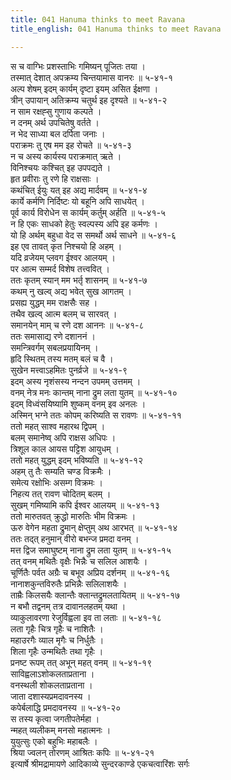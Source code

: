 ```yaml
---
title: 041 Hanuma thinks to meet Ravana
title_english: 041 Hanuma thinks to meet Ravana

---
```

स च वाग्भिः प्रशस्ताभिः गमिष्यन् पूजितः तया ।  
तस्मात् देशात् अपक्रम्य चिन्तयामास वानरः ॥ ५-४१-१  
अल्प शेषम् इदम् कार्यम् दृष्टा इयम् असित ईक्षणा ।  
त्रीन् उपायान् अतिक्रम्य चतुर्थ इह दृश्यते ॥ ५-४१-२  
न साम रक्षह्सु गुणाय कल्पते ।  
न दनम् अर्थ उपचितेषु वर्तते ।  
न भेद साध्या बल दर्पिता जनाः ।  
पराक्रमः तु एष मम इह रोचते ॥ ५-४१-३  
न च अस्य कार्यस्य पराक्रमात् ऋते ।  
विनिश्चयः कश्चित् इह उपपद्यते ।  
हृत प्रवीराः तु रणे हि राक्षसाः ।  
कथंचित् ईयुः यत् इह अद्य मार्दवम् ॥ ५-४१-४  
कार्ये कर्मणि निर्दिष्टः यो बहूनि अपि साधयेत् ।  
पूर्व कार्य विरोधेन स कार्यम् कर्तुम् अर्हति ॥ ५-४१-५  
न हि एकः साधको हेतुः स्वल्पस्य अपि इह कर्मणः ।  
यो हि अर्थम् बहुधा वेद स समर्थो अर्थ साधने ॥ ५-४१-६  
इह एव तावत् कृत निश्चयो हि अहम् ।  
यदि व्रजेयम् प्लवग ईश्वर आलयम् ।  
पर आत्म सम्मर्द विशेष तत्त्ववित् ।  
ततः कृतम् स्यान् मम भर्तृ शासनम् ॥ ५-४१-७  
कथम् नु खल्व् अद्य भवेत् सुख आगतम् ।  
प्रसह्य युद्धम् मम राक्षसैः सह ।  
तथैव खल्व् आत्म बलम् च सारवत् ।  
समानयेन् माम् च रणे दश आननः ॥ ५-४१-८  
ततः समासाद्य रणे दशाननं ।  
समन्त्रिवर्गम् सबलप्रयायिनम् ।  
हृदि स्थितम् तस्य मतम् बलं च वै ।  
सुखेन मत्त्वाऽहमितः पुनर्व्रजे ॥ ५-४१-९  
इदम् अस्य नृशंसस्य नन्दन उपमम् उत्तमम् ।  
वनम् नेत्र मनः कान्तम् नाना द्रुम लता युतम् ॥ ५-४१-१०  
इदम् विध्वंसयिष्यामि शुष्कम् वनम् इव अनलः ।  
अस्मिन् भग्ने ततः कोपम् करिष्यति स रावणः ॥ ५-४१-११  
ततो महत् साश्व महारथ द्विपम् ।  
बलम् समानेष्व् अपि राक्षस अधिपः ।  
त्रिशूल काल आयस पट्टिश आयुधम् ।  
ततो महत् युद्धम् इदम् भविष्यति ॥ ५-४१-१२  
अहम् तु तैः सम्यति चण्ड विक्रमैः ।  
समेत्य रक्षोभिः असम्ग विक्रमः ।  
निहत्य तत् रावण चोदितम् बलम् ।  
सुखम् गमिष्यामि कपि ईश्वर आलयम् ॥ ५-४१-१३  
ततो मारुतवत् क्रुद्धो मारुतिः भीम विक्रमः ।  
ऊरु वेगेन महता द्रुमान् क्षेप्तुम् अथ आरभत् ॥ ५-४१-१४  
ततः तद्त् हनुमान् वीरो बभन्ज प्रमदा वनम् ।  
मत्त द्विज समाघुष्टम् नाना द्रुम लता युतम् ॥ ५-४१-१५  
तत् वनम् मथितैः वृक्षैः भिन्नैः च सलिल आशयैः ।  
चूर्णितैः पर्वत अग्रैः च बभूव अप्रिय दर्शनम् ॥ ५-४१-१६  
नानाशकुन्तविरुतैः प्रभिन्नैः सलिलाशयैः ।  
ताम्रैः किलसयैः क्लान्तैः क्लान्तद्रुमलतायितम् ॥ ५-४१-१७  
न बभौ तद्वनम् तत्र दावानलहतम् यथा ।  
व्याकुलावरणा रेजुर्विह्वला इव ता लताः ॥ ५-४१-१८  
लता गृहैः चित्र गृहैः च नाशितैः ।  
महाउरगैः व्याल मृगैः च निर्धुतैः ।  
शिला गृहैः उन्मथितैः तथा गृहैः ।  
प्रनष्ट रूपम् तत् अभून् महत् वनम् ॥ ५-४१-१९  
साविह्वलाऽशोकलताप्रताना ।  
वनस्थली शोकलताप्रताना ।  
जाता दशास्यप्रमदावनस्य ।  
कपेर्बलाद्धि प्रमदावनस्य ॥ ५-४१-२०  
स तस्य कृत्वा जगतीपतेर्महा ।  
न्महत् व्यलीकम् मनसो महात्मनः ।  
युयुत्सुः एको बहुभिः महाबलैः ।  
श्रिया ज्वलन् तोरणम् आश्रितः कपिः ॥ ५-४१-२१  
इत्यार्षे श्रीमद्रामायणे आदिकाव्ये सुन्दरकाण्डे एकचत्वारिंशः सर्गः